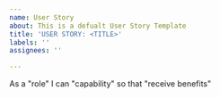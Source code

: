 ```yaml
---
name: User Story
about: This is a defualt User Story Template
title: 'USER STORY: <TITLE>'
labels: ''
assignees: ''

---
```


As a "role" I can "capability" so that "receive benefits"
